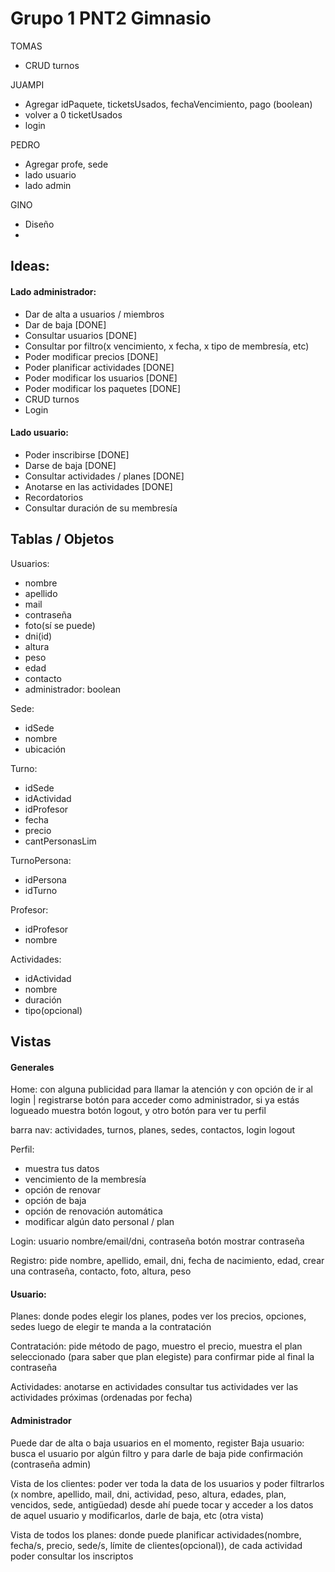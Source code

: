 # Grupo 1 PNT2 Gimnasio

TOMAS
- CRUD turnos

JUAMPI
- Agregar idPaquete, ticketsUsados, fechaVencimiento, pago (boolean)
- volver a 0 ticketUsados
- login 

PEDRO
- Agregar profe, sede
- lado usuario
- lado admin

GINO
- Diseño
- 


## Ideas: 
#### Lado administrador:
  - Dar de alta a usuarios / miembros 
  - Dar de baja [DONE]
  - Consultar usuarios [DONE]
  - Consultar por filtro(x vencimiento, x fecha, x tipo de membresía, etc)
  - Poder modificar precios [DONE]
  - Poder planificar actividades [DONE]
  - Poder modificar los usuarios [DONE]
  - Poder modificar los paquetes [DONE]
  - CRUD turnos 
  - Login

#### Lado usuario:
  - Poder inscribirse [DONE]
  - Darse de baja [DONE]
  - Consultar actividades / planes [DONE]
  - Anotarse en las actividades [DONE]
  - Recordatorios
  - Consultar duración de su membresía



## Tablas / Objetos

Usuarios:
  - nombre
  - apellido
  - mail
  - contraseña
  - foto(sí se puede)
  - dni(id)
  - altura
  - peso
  - edad
  - contacto
  - administrador: boolean

Sede:
  - idSede
  - nombre
  - ubicación

Turno:
  - idSede
  - idActividad
  - idProfesor
  - fecha
  - precio
  - cantPersonasLim

TurnoPersona:
  - idPersona
  - idTurno

Profesor:
  - idProfesor
  - nombre

Actividades:
  - idActividad
  - nombre
  - duración
  - tipo(opcional)


## Vistas
#### Generales
Home:
con alguna publicidad para llamar la atención y con opción de ir al login | registrarse 
botón para acceder como administrador, si ya estás logueado muestra botón logout, y otro botón para ver tu perfil

barra nav:
actividades, turnos, planes, sedes, contactos, login logout

Perfil:
  - muestra tus datos
  - vencimiento de la membresía
  - opción de renovar
  - opción de baja
  - opción de renovación automática
  - modificar algún dato personal / plan

Login:
usuario nombre/email/dni, contraseña
botón mostrar contraseña

Registro:
pide nombre, apellido, email, dni, fecha de nacimiento, edad, crear una contraseña, contacto, foto, altura, peso

#### Usuario:

Planes:
donde podes elegir los planes, podes ver los precios, opciones, sedes 
luego de elegir te manda a la contratación

Contratación:
pide método de pago, muestro el precio, muestra el plan seleccionado (para saber que plan elegiste)
para confirmar pide al final la contraseña

Actividades:
anotarse en actividades
consultar tus actividades
ver las actividades próximas (ordenadas por fecha)

#### Administrador

Puede dar de alta o baja usuarios en el momento, register
Baja usuario:
busca el usuario por algún filtro y para darle de baja pide confirmación (contraseña admin)

Vista de los clientes:
poder ver toda la data de los usuarios y poder filtrarlos (x nombre, apellido, mail, dni, actividad, peso, altura, edades, plan, vencidos, sede, antigüedad) 
desde ahí puede tocar y acceder a los datos de aquel usuario y modificarlos, darle de baja, etc (otra vista)

Vista de todos los planes:
donde puede planificar actividades(nombre, fecha/s, precio, sede/s, límite de clientes(opcional)), de cada actividad poder consultar los inscriptos






